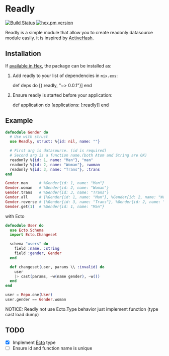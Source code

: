 # Readly
[![Build Status](https://travis-ci.org/igrs/readly.svg?branch=master)](https://travis-ci.org/igrs/readly)
[![hex.pm version](https://img.shields.io/hexpm/v/readly.svg)](https://hex.pm/packages/readly)

Readly is a simple module that allow you to create readonly datasource module easily.
it is inspired by [ActiveHash](https://github.com/zilkey/active_hash).

## Installation

If [available in Hex](https://hex.pm/docs/publish), the package can be installed as:

  1. Add readly to your list of dependencies in `mix.exs`:

        def deps do
          [{:readly, "~> 0.0.1"}]
        end

  2. Ensure readly is started before your application:

        def application do
          [applications: [:readly]]
        end

## Example
```elixir
defmodule Gender do
  # Use with struct
  use Readly, struct: %{id: nil, name: ""}

  # First arg is datasource. (id is required)
  # Second arg is a function name.(both Atom and String are OK)
  readonly %{id: 1, name: "Man"}, "man"
  readonly %{id: 2, name: "Woman"}, :woman
  readonly %{id: 3, name: "Trans"}, :trans
end

Gender.man     # %Gender{id: 1, name: "Man"}
Gender.woman   # %Gender{id: 2, name: "Woman"}
Gender.trans   # %Gender{id: 3, name: "Trans"}
Gender.all     # [%Gender{id: 1, name: "Man"}, %Gender{id: 2, name: "Woman"}, %Gender{id: 3, name: "Trans"}]
Gender.reverse # [%Gender{id: 3, name: "Trans"}, %Gender{id: 2, name: "Woman"}, %Gender{id: 1, name: "Man"}]
Gender.get(1)  # %Gender{id: 1, name: "Man"}
```

with Ecto

```elixir
defmodule User do
  use Ecto.Schema
  import Ecto.Changeset

  schema "users" do
    field :name, :string
    field :gender, Gender
  end

  def changeset(user, params \\ :invalid) do
    user
    |> cast(params, ~w(name gender), ~w())
  end
end

user = Repo.one(User)
user.gender == Gender.woman
```

NOTICE: Readly not use Ecto.Type behavior just implement function (type cast load dump)

## TODO

- [x] Implement [Ecto](https://github.com/elixir-ecto/ecto) type
- [ ] Ensure id and function name is unique